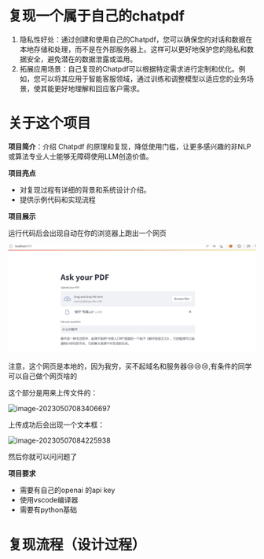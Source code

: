 # 复现一个属于自己的chatpdf

1. 隐私性好处：通过创建和使用自己的Chatpdf，您可以确保您的对话和数据在本地存储和处理，而不是在外部服务器上。这样可以更好地保护您的隐私和数据安全，避免潜在的数据泄露或滥用。
2. 拓展应用场景：自己复现的Chatpdf可以根据特定需求进行定制和优化。例如，您可以将其应用于智能客服领域，通过训练和调整模型以适应您的业务场景，使其能更好地理解和回应客户需求。

# 关于这个项目

**项目简介**：介绍 Chatpdf 的原理和复现，降低使用门槛，让更多感兴趣的非NLP或算法专业人士能够无障碍使用LLM创造价值。

**项目亮点**

- 对复现过程有详细的背景和系统设计介绍。
- 提供示例代码和实现流程

**项目展示**

运行代码后会出现自动在你的浏览器上跑出一个网页

![image-20230507083120469](image/image-20230507083120469.png)

注意，这个网页是本地的，因为我穷，买不起域名和服务器:cry::cry::cry:,有条件的同学可以自己做个网页啥的

这个部分是用来上传文件的：

![image-20230507083406697](C:\Users\14272\chatpdf\image\image-20230507083406697.png)

上传成功后会出现一个文本框：

![image-20230507084225938](C:\Users\14272\chatpdf\image\image-20230507084225938.png)

然后你就可以问问题了

**项目要求**

- 需要有自己的openai 的api key
- 使用vscode编译器
- 需要有python基础

# 复现流程（设计过程）

